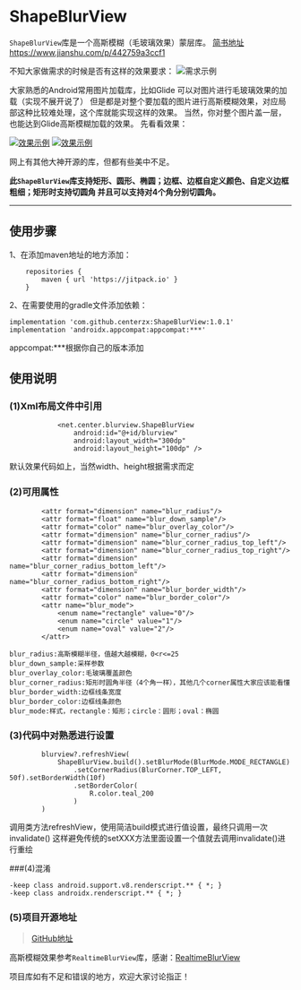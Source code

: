 # ShapeBlurView
`ShapeBlurView`库是一个高斯模糊（毛玻璃效果）蒙层库。
[简书地址](https://www.jianshu.com/p/442759a3ccf1) https://www.jianshu.com/p/442759a3ccf1

不知大家做需求的时候是否有这样的效果要求：
![需求示例](https://upload-images.jianshu.io/upload_images/2454085-f67a444e096a7bd5.png?imageMogr2/auto-orient/strip|imageView2/2/w/184/format/webp)

大家熟悉的Android常用图片加载库，比如Glide 可以对图片进行毛玻璃效果的加载（实现不展开说了）
但是都是对整个要加载的图片进行高斯模糊效果，对应局部这种比较难处理，这个库就能实现这样的效果。
当然，你对整个图片盖一层，也能达到Glide高斯模糊加载的效果。
先看看效果：


[![效果示例](https://s1.ax1x.com/2022/05/11/Oa02Xd.jpg)](https://imgtu.com/i/Oa02Xd)
[![效果示例](https://s1.ax1x.com/2022/05/11/Oa0WnA.jpg)](https://imgtu.com/i/Oa0WnA)

[comment]: <> (![效果示例]&#40;sample1.jpg&#41;![效果示例]&#40;sample2.jpg&#41;)

网上有其他大神开源的库，但都有些美中不足。

**此`ShapeBlurView`库支持矩形、圆形、椭圆；边框、边框自定义颜色、自定义边框粗细；矩形时支持切圆角
并且可以支持对4个角分别切圆角。**

------
## 使用步骤
1、在添加maven地址的地方添加：
```
    repositories {
        maven { url 'https://jitpack.io' }
    }
```

2、在需要使用的gradle文件添加依赖：
```
implementation 'com.github.centerzx:ShapeBlurView:1.0.1'
implementation 'androidx.appcompat:appcompat:***'
```

appcompat:***根据你自己的版本添加

## 使用说明

### (1)Xml布局文件中引用

```
            <net.center.blurview.ShapeBlurView
                android:id="@+id/blurview"
                android:layout_width="300dp"
                android:layout_height="100dp" />
```
默认效果代码如上，当然width、height根据需求而定

### (2)可用属性
```
        <attr format="dimension" name="blur_radius"/>
        <attr format="float" name="blur_down_sample"/>
        <attr format="color" name="blur_overlay_color"/>
        <attr format="dimension" name="blur_corner_radius"/>
        <attr format="dimension" name="blur_corner_radius_top_left"/>
        <attr format="dimension" name="blur_corner_radius_top_right"/>
        <attr format="dimension" name="blur_corner_radius_bottom_left"/>
        <attr format="dimension" name="blur_corner_radius_bottom_right"/>
        <attr format="dimension" name="blur_border_width"/>
        <attr format="color" name="blur_border_color"/>
        <attr name="blur_mode">
            <enum name="rectangle" value="0"/>
            <enum name="circle" value="1"/>
            <enum name="oval" value="2"/>
        </attr>
```

```
blur_radius:高斯模糊半径，值越大越模糊，0<r<=25
blur_down_sample:采样参数
blur_overlay_color:毛玻璃覆盖颜色
blur_corner_radius:矩形时圆角半径（4个角一样），其他几个corner属性大家应该能看懂
blur_border_width:边框线条宽度
blur_border_color:边框线条颜色
blur_mode:样式，rectangle：矩形；circle：圆形；oval：椭圆
```

### (3)代码中对熟悉进行设置

```
        blurview?.refreshView(
            ShapeBlurView.build().setBlurMode(BlurMode.MODE_RECTANGLE)
                .setCornerRadius(BlurCorner.TOP_LEFT, 50f).setBorderWidth(10f)
                .setBorderColor(
                    R.color.teal_200
                )
        )
```
调用类方法refreshView，使用简洁build模式进行值设置，最终只调用一次invalidate()
这样避免传统的setXXX方法里面设置一个值就去调用invalidate()进行重绘

###(4)混淆
```
-keep class android.support.v8.renderscript.** { *; }
-keep class androidx.renderscript.** { *; }
```

### (5)项目开源地址

>[GitHub地址](https://github.com/centerzx/ShapeBlurView)



高斯模糊效果参考`RealtimeBlurView`库，感谢：[RealtimeBlurView](https://github.com/mmin18/RealtimeBlurView/)

项目库如有不足和错误的地方，欢迎大家讨论指正！
